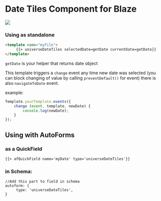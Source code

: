 # Date Tiles Component for Blaze

<img src="https://s32.postimg.org/tfykck0xh/tiles_Date.jpg"/>

### Using as standalone

```html
<template name="myFile">
     {{> universeDateTiles selectedDate=getDate currentDate=getDate}}
</template>
```

`getDate` is your helper that returns date object

This template triggers a `change` event any time new date was selected
(you can block changing of value by calling `preventDefault()` for event)
there is also `navigateToDate` event.

example:
```js
Template.yourTemplate.events({
    change (event, template, newDate) {
        console.log(newDate);
    }
});
````

## Using with AutoForms

### as a QuickField

```html
{{> afQuickField name='myDate' type='universeDateTiles'}}
```

### in Schema:
```
//Add this part to field in schema
autoform: {
     type: 'universeDateTiles',
}
```